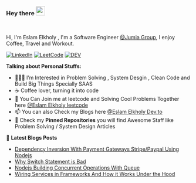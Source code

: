 ### Hey there <img src="https://media.giphy.com/media/hvRJCLFzcasrR4ia7z/giphy.gif" width="25px">

<br />

Hi, I'm Eslam Elkholy , I'm a Software Engineer [@Jumia Group](https://www.linkedin.com/company/jumia-group/mycompany/verification/), I enjoy Coffee, Travel and Workout.

[![LinkedIn](https://img.shields.io/badge/linkedin-%230077B5.svg?&style=for-the-badge&logo=linkedin&logoColor=white)](https://www.linkedin.com/in/eslamelkholy1/) [![LeetCode](https://img.shields.io/badge/LeetCode-000000?style=for-the-badge&logo=LeetCode&logoColor=#d16c06)](https://leetcode.com/eslamelkholy5325762/) [![DEV](https://img.shields.io/badge/DEV-%23000000.svg?&style=for-the-badge&logo=dev.to&logoColor=white)](https://dev.to/eslamelkholy)

**Talking about Personal Stuffs:**

- 👨🏽‍💻 I’m Interested in Problem Solving , System Desgin , Clean Code and Build Big Things Specially SAAS
- :coffee: Coffee lover, turning it into code
- 💬 You Can Join me at leetcode and Solving Cool Problems Together here [@Eslam Elkholy leetcode](https://leetcode.com/eslamelkholy5325762/)
- 📫 You can also Check my Blogs here [@Eslam Elkholy Dev.to](https://dev.to/eslamelkholy)
- :dart: Check my **Pinned Repositories** you will find Awesome Staff like Problem Solving / System Design Articles

<summary>&#128240 <b>Latest Blogs Posts</b></summary>


- [Dependency Inversion With Payment Gateways Stripe/Paypal Using Nodejs](https://dev.to/eslamelkholy/dependency-inversion-with-payment-gateways-stripe-paypal-using-nodejs-4n1g)
- [Why Switch Statement is Bad](https://dev.to/eslamelkholy/why-switch-statement-is-bad-3hfi)
- [Nodejs Building Concurrent Operations With Queue](https://dev.to/eslamelkholy/nodejs-building-concurrent-operations-with-queue-319f)
- [Wiring Services in Frameworks And How it Works Under the Hood](https://dev.to/eslamelkholy/wiring-services-how-it-works-in-frameworks-and-look-under-the-hood-54nj)
